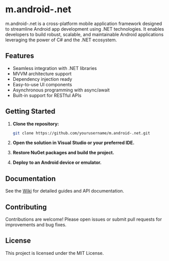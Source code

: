 # m.android-.net
  
m.android-.net is a cross-platform mobile application framework designed to streamline Android app development using .NET technologies. It enables developers to build robust, scalable, and maintainable Android applications leveraging the power of C# and the .NET ecosystem.

## Features

- Seamless integration with .NET libraries
- MVVM architecture support
- Dependency injection ready
- Easy-to-use UI components
- Asynchronous programming with async/await
- Built-in support for RESTful APIs

## Getting Started

1. **Clone the repository:**
   ```bash
   git clone https://github.com/yourusername/m.android-.net.git
   ```

2. **Open the solution in Visual Studio or your preferred IDE.**

3. **Restore NuGet packages and build the project.**

4. **Deploy to an Android device or emulator.**

## Documentation

See the [Wiki](https://github.com/yourusername/m.android-.net/wiki) for detailed guides and API documentation.

## Contributing

Contributions are welcome! Please open issues or submit pull requests for improvements and bug fixes.

## License

This project is licensed under the MIT License.
